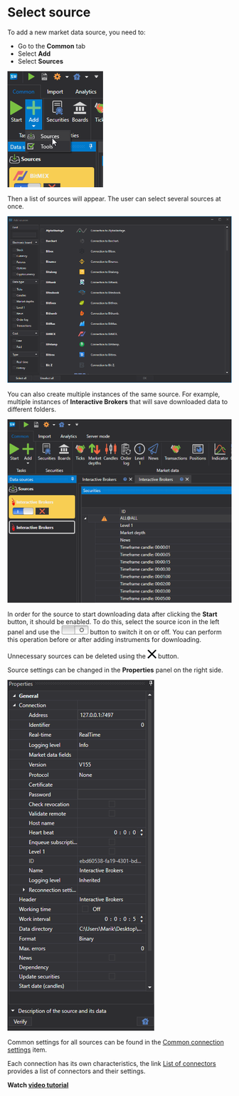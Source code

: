 # Select source

To add a new market data source, you need to:

- Go to the **Common** tab
- Select **Add**
- Select **Sources**

![hydra source choose](../../../images/hydra_source_choose.png)

Then a list of sources will appear. The user can select several sources at once. 

![hydra source add](../../../images/hydra_source_add.png)

You can also create multiple instances of the same source. For example, multiple instances of **Interactive Brokers** that will save downloaded data to different folders.

![hydra two sourse](../../../images/hydra_two_sourse.png)

In order for the source to start downloading data after clicking the **Start** button, it should be enabled. To do this, select the source icon in the left panel and use the ![hydra source on off](../../../images/hydra_source_on_off.png) button to switch it on or off. You can perform this operation before or after adding instruments for downloading.

Unnecessary sources can be deleted using the ![hydra delete](../../../images/hydra_delete.png) button.

Source settings can be changed in the **Properties** panel on the right side.

![hydra setting source button](../../../images/hydra_setting_source_button.png)

Common settings for all sources can be found in the [Common connection settings](common_connection_settings.md) item.

Each connection has its own characteristics, the link [List of connectors](../data_sources.md) provides a list of connectors and their settings.

**Watch [video tutorial](../videos/sources_samples.md)**
